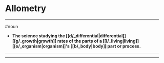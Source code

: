 # Allometry
---
#noun
- **The science studying the [[d/_differential|differential]] [[g/_growth|growth]] rates of the parts of a [[l/_living|living]] [[o/_organism|organism]]'s [[b/_body|body]] part or process.**
---
---

